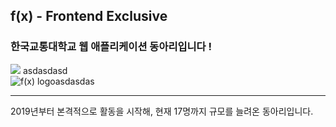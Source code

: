 ## f(x) - Frontend Exclusive
### 한국교통대학교 웹 애플리케이션 동아리입니다 !
<img src='https://user-images.githubusercontent.com/56120315/142765644-39fb9016-2a77-4b6a-8882-cee2db82446f.png' display='inline'/> asdasdasd<br />
![f(x) logo](https://user-images.githubusercontent.com/56120315/156913052-53c8785c-6956-4928-b6d0-4420b5743fc3.png)asdasdas

<hr />
2019년부터 본격적으로 활동을 시작해, 현재 17명까지 규모를 늘려온 동아리입니다.<br />
